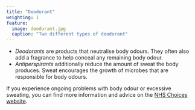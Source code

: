 ```yaml
---
title: "Deodorant"
weighting: 1
feature:
  image: deodorant.jpg
  caption: "Two different types of deodorant"
---
```


- *Deodorants* are products that neutralise body odours. They often also add a fragrance to help conceal any remaining body odour.
- *Antiperspirants* additionally reduce the amount of sweat the body produces. Sweat encourages the growth of microbes that are responsible for body odours.

If you experience ongoing problems with body odour or excessive sweating, you can find more information and advice on the [NHS Choices website](http://www.nhs.uk/conditions/Body-odour/Pages/Introduction.aspx).
